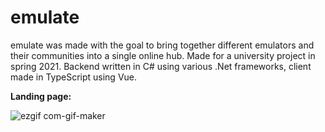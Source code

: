 # emulate

emulate was made with the goal to bring together different emulators and their communities into a single online hub. Made for a university project in spring 2021.
Backend written in C# using various .Net frameworks, client made in TypeScript using Vue.

**Landing page:**

![ezgif com-gif-maker](https://user-images.githubusercontent.com/57288361/171648405-ea92a2de-e541-42cd-8df0-f398cbf9cd91.gif)
